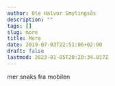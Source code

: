 ```yaml
---
author: Ole Halvor Smylingsås
description: ""
tags: []
slug: more
title: More
date: 2019-07-03T22:51:06+02:00
draft: false
lastmod: 2023-01-05T20:20:34.817Z
---
```



mer snaks fra mobilen